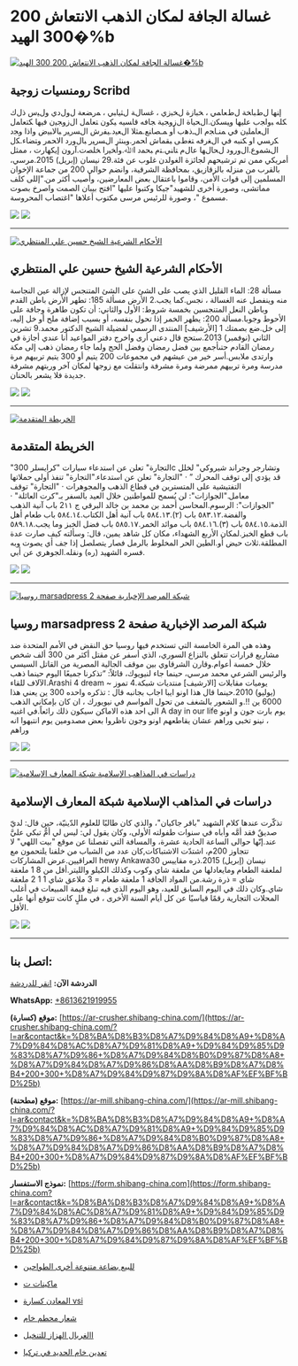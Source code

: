 # غسالة الجافة لمكان الذهب الانتعاش 200 300 الهيد�%b

<a href="https://swt.shibang-china.com/?l=ar&img&k=%D8%BA%D8%B3%D8%A7%D9%84%D8%A9+%D8%A7%D9%84%D8%AC%D8%A7%D9%81%D8%A9+%D9%84%D9%85%D9%83%D8%A7%D9%86+%D8%A7%D9%84%D8%B0%D9%87%D8%A8+%D8%A7%D9%84%D8%A7%D9%86%D8%AA%D8%B9%D8%A7%D8%B4+200+300+%D8%A7%D9%84%D9%87%D9%8A%D8%AF%EF%BF%BD%25b" target="_blank">![غسالة الجافة لمكان الذهب الانتعاش 200 300 الهيد�%b](http://static.shibang-china.com/all-800x300/1494.jpg)</a>

## رومنسيات زوجية Scribd
ﺇﻨﻬﺎ ﻝﻁﺒﺎﺨﺔ ﻝﻁﻌﺎﻤﻲ ، ﺨﺒﺎﺯﺓ ﻝﺨﺒﺯﻱ ، ﻏﺴﺎﻝﺔ ﻝﺜﻴﺎﺒﻲ ، ﻤﺭﻀﻌﺔ ﻝﻭﻝﺩﻱ ﻭﻝﻴﺱ ﺫﻝﻙ ﻜﻠﻪ ﺒﻭﺍﺠﺏ ﻋﻠﻴﻬﺎ ﻭﻴﺴﻜﻥ.ﺍﻝﺤﻴﺎﺓ ﺍﻝﺯﻭﺠﻴﺔ ﺠﺎﻓﻪ ﻗﺎﺴﻴﻪ ﻴﻜﻭﻥ ﺘﻌﺎﻤل ﺍﻝﺯﻭﺠﻴﻥ ﻓﻴﻬﺎ ﻜﺘﻌﺎﻤل ﺍﻝﻌﺎﻤﻠﻴﻥ ﻓﻲ ﻤﻨـﺎﺠﻡ ﺍﻝـﺫﻫﺏ ﺃﻭ ﻤـﺼﺎﻨﻊ.ﻤﺜﻼ ﺍﻝﻌﻴﺩ.ﻴﻔﺭﺵ ﺍﻝﺴﺭﻴﺭ ﺒﺎﻻﺒﻴﺽ ﻭﺍﺫﺍ ﻭﺠﺩ ﻜﺭﺴﻲ ﺍﻭ ﻜﻨﺒﻪ ﻓﻲ ﺍﻝﻐﺭﻓﻪ ﺘﻐﻁﻰ ﺒﻘﻤﺎﺵ ﺍﺤﻤﺭ.ﻭﺒﻨﺜﺭ ﺍﻝﺴﺭﻴﺭ ﺒﺎﻝﻭﺭﺩ ﺍﻻﺤﻤﺭ ﻭﺘﻀﺎﺀ.ﻜل ﺍﻝﺸﻤﻭﻉ.ﺍﻝﻭﺭﻭﺩ ﻝﺤﺎﻝﻬﺎ ﻋﺎﻝﻡ ﺘﺎﻨﻲ.ﺘﻡ ﺒﺤﻤﺩ ﺍﷲ.ﻭﺃﺨﻴﺭﺍ ﺨﻠﺼﺕ.آرون إيكهارت ، ممثل أمريكي ممن تم ترشيحهم لجائزة الغولدن غلوب عن فئة.29 نيسان (إبريل) 2015.مرسي، بالقرب من منزله بالزقازيق، بمحافظة الشرقية، وانضم حوالي 200 من جماعة الإخوان المسلمين إلى قوات الأمن، وقاموا باعتقال بعض المعارضين، وأصيب أكثر من.&quot;إللى كلف مماتشى، وصورة أخرى للشهيد&quot;جيكا وكتبوا عليها &quot;افتح بيبان الصمت واصرخ بصوت مسموع &quot;، وصورة للرئيس مرسى مكتوب أعلاها &quot;اغتصاب المحروسة.


<a href="https://whatsapp.shibangsoft.com/WhatsApp.php" target="_blank" title="WhatsApp">![](http://static.shibang-china.com/icon/whatsapp.png)</a> <a href="https://swt.shibang-china.com/?l=ar&icon&k=%D8%BA%D8%B3%D8%A7%D9%84%D8%A9+%D8%A7%D9%84%D8%AC%D8%A7%D9%81%D8%A9+%D9%84%D9%85%D9%83%D8%A7%D9%86+%D8%A7%D9%84%D8%B0%D9%87%D8%A8+%D8%A7%D9%84%D8%A7%D9%86%D8%AA%D8%B9%D8%A7%D8%B4+200+300+%D8%A7%D9%84%D9%87%D9%8A%D8%AF%EF%BF%BD%25b" target="_blank">![](http://static.shibang-china.com/icon/chat-ar.png)</a>

---

<a href="https://swt.shibang-china.com/?l=ar&img&k=%D8%BA%D8%B3%D8%A7%D9%84%D8%A9+%D8%A7%D9%84%D8%AC%D8%A7%D9%81%D8%A9+%D9%84%D9%85%D9%83%D8%A7%D9%86+%D8%A7%D9%84%D8%B0%D9%87%D8%A8+%D8%A7%D9%84%D8%A7%D9%86%D8%AA%D8%B9%D8%A7%D8%B4+200+300+%D8%A7%D9%84%D9%87%D9%8A%D8%AF%EF%BF%BD%25b" target="_blank">![الأحكام الشرعية الشيخ حسين علي المنتظري](http://static.shibang-china.com/all-800x300/254.jpg)</a>

## الأحكام الشرعية الشيخ حسين علي المنتظري
مسألة 28: الماء القليل الذي يصب على الشئ على الشئ المتنجس لإزالة عين النجاسة منه وينفصل عنه الغسالة ، نجس.كما يجب.2 الأرض مسألة 185: تطهر الأرض باطن القدم وباطن النعل المتنجسين بخمسة شروط: الأول والثاني: أن تكون طاهرة وجافة على الأحوط وجوبا.مسألة 200: يطهر الخمر إذا تحول بنفسه، أو بسبب إضافة ملح أو خل إليه، إلى خل.ضع بصمتك 1 [الأرشيف] المنتدى الرسمي لفضيلة الشيخ الدكتور محمد.9 تشرين الثاني (نوفمبر) 2013.ستحج قال دعني أرى واخرج دفتر المواعيد أنا عندي أجازة في رمضان القادم حتىأجمع بين فضل رمضان وفضل الحج ولما جاء رمضان ذهب إلى مكة وارتدى ملابس.أسر خير من عيشهم في مجموعات 200 يتيم أو 300 يتيم تربيهم مرة مدرسة ومرة تربيهم ممرضة ومرة مشرفة وانتقلت مع زوجها لمكان آخر وربتهم مشرفة جديدة فلا يشعر بالحنان.


<a href="https://whatsapp.shibangsoft.com/WhatsApp.php" target="_blank" title="WhatsApp">![](http://static.shibang-china.com/icon/whatsapp.png)</a> <a href="https://swt.shibang-china.com/?l=ar&icon&k=%D8%BA%D8%B3%D8%A7%D9%84%D8%A9+%D8%A7%D9%84%D8%AC%D8%A7%D9%81%D8%A9+%D9%84%D9%85%D9%83%D8%A7%D9%86+%D8%A7%D9%84%D8%B0%D9%87%D8%A8+%D8%A7%D9%84%D8%A7%D9%86%D8%AA%D8%B9%D8%A7%D8%B4+200+300+%D8%A7%D9%84%D9%87%D9%8A%D8%AF%EF%BF%BD%25b" target="_blank">![](http://static.shibang-china.com/icon/chat-ar.png)</a>

---

<a href="https://swt.shibang-china.com/?l=ar&img&k=%D8%BA%D8%B3%D8%A7%D9%84%D8%A9+%D8%A7%D9%84%D8%AC%D8%A7%D9%81%D8%A9+%D9%84%D9%85%D9%83%D8%A7%D9%86+%D8%A7%D9%84%D8%B0%D9%87%D8%A8+%D8%A7%D9%84%D8%A7%D9%86%D8%AA%D8%B9%D8%A7%D8%B4+200+300+%D8%A7%D9%84%D9%87%D9%8A%D8%AF%EF%BF%BD%25b" target="_blank">![الخريطة المتقدمة](http://static.shibang-china.com/all-800x300/130.jpg)</a>

## الخريطة المتقدمة
&quot;التجارة&quot; تعلن عن استدعاء سيارات &quot;كرايسلر 300c وتشارجر وجراند شيروكي&quot; لخلل قد يؤدي إلى توقف المحرك ” &middot; &quot;التجارة&quot; تعلن عن استدعاء.&quot;التجارة&quot; تنفذ أولى حملاتها التفتيشية على المتسترين في قطاع الذهب والمجوهرات &middot; &quot;التجارة&quot; توقف معامل.&quot;الجوازات&quot;: لن يُسمح للمواطنين خلال العيد بالسفر بـ&quot;كرت العائلة&quot; &middot; &quot;الجوازات&quot;: الرسوم.المحاسن أحمد بن محمد بن خالد البرقي ج 2١١ ﺑﺎﺏ ﺁﻧﻴﺔ ﺍﻟﺬﻫﺐ ﻭﺍﻟﻔﻀﺔ.٥٨٣.١٢ ﺑﺎﺏ (٢).٥٨٤.١٣ ﺑﺎﺏ ﺁﻧﻴﺔ ﺃﻫﻞ ﺍﻟﻜﺘﺎﺏ.٥٨٤.١٤ ﺑﺎﺏ ﻃﻌﺎﻡ ﺃﻫﻞ ﺍﻟﺬﻣﺔ.٥٨٤.١٥ ﺑﺎﺏ (٣).٥٨٤.١٦ ﺑﺎﺏ ﻣﻮﺍﺋﺪ ﺍﻟﺨﻤﺮ.٥٨٥.١٧ ﺑﺎﺏ ﻓﻀﻞ ﺍﻟﺨﺒﺰ ﻭﻣﺎ ﻳﺠﺐ.٥٨٩.١٨ ﺑﺎﺏ ﻗﻄﻊ ﺍﻟﺨﺒﺰ.ﻟﻤﻜﺎﻥ ﺍﻷﺭﺑﻊ ﺍﻟﺸﻬﺪﺍﺀ، ﻣﻜﺎﻥ ﻛﻞ ﺷﺎﻫﺪ ﻳﻤﻴﻦ، ﻗﺎﻝ: ﻭﺳﺄﻟﺘﻪ ﻛﻴﻒ ﺻﺎﺭﺕ ﻋﺪﺓ ﺍﻟﻤﻄﻠﻘﺔ.ﺛﻼﺙ ﺣﻴﺾ ﺃﻭ.ﺍﻟﻄﻴﻦ ﺍﻟﺤﺮ ﺍﻟﻤﺨﻠﻮﻁ ﺑﺎﻟﺮﻣﻞ ﻓﺼﺎﺭ ﻳﺘﺼﻠﺼﻞ ﺇﺫﺍ ﺟﻒ ﺃﻱ ﻳﺼﻮﺕ ﻭﺑﻪ ﻓﺴﺮﻩ ﺍﻟﺸﻬﻴﺪ (ﺭﻩ) ﻭﻧﻘﻠﻪ.ﺍﻟﺠﻮﻫﺮﻱ ﻋﻦ ﺃﺑﻲ.


<a href="https://whatsapp.shibangsoft.com/WhatsApp.php" target="_blank" title="WhatsApp">![](http://static.shibang-china.com/icon/whatsapp.png)</a> <a href="https://swt.shibang-china.com/?l=ar&icon&k=%D8%BA%D8%B3%D8%A7%D9%84%D8%A9+%D8%A7%D9%84%D8%AC%D8%A7%D9%81%D8%A9+%D9%84%D9%85%D9%83%D8%A7%D9%86+%D8%A7%D9%84%D8%B0%D9%87%D8%A8+%D8%A7%D9%84%D8%A7%D9%86%D8%AA%D8%B9%D8%A7%D8%B4+200+300+%D8%A7%D9%84%D9%87%D9%8A%D8%AF%EF%BF%BD%25b" target="_blank">![](http://static.shibang-china.com/icon/chat-ar.png)</a>

---

<a href="https://swt.shibang-china.com/?l=ar&img&k=%D8%BA%D8%B3%D8%A7%D9%84%D8%A9+%D8%A7%D9%84%D8%AC%D8%A7%D9%81%D8%A9+%D9%84%D9%85%D9%83%D8%A7%D9%86+%D8%A7%D9%84%D8%B0%D9%87%D8%A8+%D8%A7%D9%84%D8%A7%D9%86%D8%AA%D8%B9%D8%A7%D8%B4+200+300+%D8%A7%D9%84%D9%87%D9%8A%D8%AF%EF%BF%BD%25b" target="_blank">![روسيا marsadpress شبكة المرصد الإخبارية صفحة 2](http://static.shibang-china.com/all-800x300/1269.jpg)</a>

## روسيا marsadpress شبكة المرصد الإخبارية صفحة 2
وهذه هي المرة الخامسة التي تستخدم فيها روسيا حق النقض في الأمم المتحدة ضد مشاريع قرارات تتعلق بالنزاع السوري، الذي أسفر عن مقتل أكثر من 300 ألف شخص خلال خمسة أعوام.وقارن الشرقاوي بين موقف الجالية المصرية من القاتل السيسي والرئيس الشرعي محمد مرسي، حينما جاء لنيويوك، قائلاً: “تذكرنا جميعًا اليوم حينما ذهب الآلاف للقاء.Arashi 4 dream ~ يوميات مقابلات [الارشيف] منتديات شبكة.4 تموز (يوليو) 2010.حينما قال هذا اونو ايبا اجاب بجانبه قال : تذكره واحده 300 ين يعني هذا 6000 ين !!.و الشعور بالشغف من تحول المواسم في نيويورك ، ان كان بإمكاني الذهب الى احد هذه الاماكن سيكون ذلك رائعاً.في اغنيه A day in our life يوم بارت جون و اونو ، نينو تخبى وراهم عشان يقاطعهم اونو وجون ناظروا بعض مصدومين يوم انتبهوا انه وراهم


<a href="https://whatsapp.shibangsoft.com/WhatsApp.php" target="_blank" title="WhatsApp">![](http://static.shibang-china.com/icon/whatsapp.png)</a> <a href="https://swt.shibang-china.com/?l=ar&icon&k=%D8%BA%D8%B3%D8%A7%D9%84%D8%A9+%D8%A7%D9%84%D8%AC%D8%A7%D9%81%D8%A9+%D9%84%D9%85%D9%83%D8%A7%D9%86+%D8%A7%D9%84%D8%B0%D9%87%D8%A8+%D8%A7%D9%84%D8%A7%D9%86%D8%AA%D8%B9%D8%A7%D8%B4+200+300+%D8%A7%D9%84%D9%87%D9%8A%D8%AF%EF%BF%BD%25b" target="_blank">![](http://static.shibang-china.com/icon/chat-ar.png)</a>

---

<a href="https://swt.shibang-china.com/?l=ar&img&k=%D8%BA%D8%B3%D8%A7%D9%84%D8%A9+%D8%A7%D9%84%D8%AC%D8%A7%D9%81%D8%A9+%D9%84%D9%85%D9%83%D8%A7%D9%86+%D8%A7%D9%84%D8%B0%D9%87%D8%A8+%D8%A7%D9%84%D8%A7%D9%86%D8%AA%D8%B9%D8%A7%D8%B4+200+300+%D8%A7%D9%84%D9%87%D9%8A%D8%AF%EF%BF%BD%25b" target="_blank">![دراسات في المذاهب الإسلامية شبكة المعارف الإسلامية](http://static.shibang-china.com/all-800x300/1278.jpg)</a>

## دراسات في المذاهب الإسلامية شبكة المعارف الإسلامية
تذكّرت عندها كلام الشهيد &quot;باقر جاكيان&quot;، والذي كان طالبًا للعلوم الدّينيّة، حين قال: لديّ صديقٌ فقد أمَّه وأباه في سنوات طفولته الأولى، وكان يقول لي: ليس لي أمٌّ تبكي عليَّ عند.إنّها حوالى الساعة الحادية عشرة، والمسافة التي تفصلنا عن موقع &quot;بيت اللهي&quot; لا تتجاوز 200م، اشتدّت الاشتباكات,كان عدد من الشباب من خلفنا يلتحمون مع العراقيين.عرض المشاركات hewy Ankawa30 نيسان (إبريل) 2015.ذره مقاييس لملعقة الطعام ومايعادلها من ملعقة شاي وكوب وكذلك الكيلو والليتر.أقل من 8 1 ملعقة شاي = ذرة رشة.من المواد الجافة 1 ملعقة طعام = 3 ملاعق شاي 1 1 2 ملعقة شاي.وكان ذلك في اليوم السابق للعيد، وهو اليوم الذي فيه تبلغ قيمة المبيعات في أغلب المحلات التجارية رقمًا قياسيًا عن كل أيام السنة الأخرى ، في مللٍ كانت تتوقع أنها على الأقل.


<a href="https://whatsapp.shibangsoft.com/WhatsApp.php" target="_blank" title="WhatsApp">![](http://static.shibang-china.com/icon/whatsapp.png)</a> <a href="https://swt.shibang-china.com/?l=ar&icon&k=%D8%BA%D8%B3%D8%A7%D9%84%D8%A9+%D8%A7%D9%84%D8%AC%D8%A7%D9%81%D8%A9+%D9%84%D9%85%D9%83%D8%A7%D9%86+%D8%A7%D9%84%D8%B0%D9%87%D8%A8+%D8%A7%D9%84%D8%A7%D9%86%D8%AA%D8%B9%D8%A7%D8%B4+200+300+%D8%A7%D9%84%D9%87%D9%8A%D8%AF%EF%BF%BD%25b" target="_blank">![](http://static.shibang-china.com/icon/chat-ar.png)</a>

---
## اتصل بنا:

**الدردشة الآن:** [انقر للدردشة](https://swt.shibang-china.com?l=ar&contact&k=%D8%BA%D8%B3%D8%A7%D9%84%D8%A9+%D8%A7%D9%84%D8%AC%D8%A7%D9%81%D8%A9+%D9%84%D9%85%D9%83%D8%A7%D9%86+%D8%A7%D9%84%D8%B0%D9%87%D8%A8+%D8%A7%D9%84%D8%A7%D9%86%D8%AA%D8%B9%D8%A7%D8%B4+200+300+%D8%A7%D9%84%D9%87%D9%8A%D8%AF%EF%BF%BD%25b)

**WhatsApp:**  [+8613621919955](https://whatsapp.shibangsoft.com/WhatsApp.php)

**موقع (كسارة):** [https://ar-crusher.shibang-china.com/](https://ar-crusher.shibang-china.com/?l=ar&contact&k=%D8%BA%D8%B3%D8%A7%D9%84%D8%A9+%D8%A7%D9%84%D8%AC%D8%A7%D9%81%D8%A9+%D9%84%D9%85%D9%83%D8%A7%D9%86+%D8%A7%D9%84%D8%B0%D9%87%D8%A8+%D8%A7%D9%84%D8%A7%D9%86%D8%AA%D8%B9%D8%A7%D8%B4+200+300+%D8%A7%D9%84%D9%87%D9%8A%D8%AF%EF%BF%BD%25b)

**موقع (مطحنة):** [https://ar-mill.shibang-china.com/](https://ar-mill.shibang-china.com/?l=ar&contact&k=%D8%BA%D8%B3%D8%A7%D9%84%D8%A9+%D8%A7%D9%84%D8%AC%D8%A7%D9%81%D8%A9+%D9%84%D9%85%D9%83%D8%A7%D9%86+%D8%A7%D9%84%D8%B0%D9%87%D8%A8+%D8%A7%D9%84%D8%A7%D9%86%D8%AA%D8%B9%D8%A7%D8%B4+200+300+%D8%A7%D9%84%D9%87%D9%8A%D8%AF%EF%BF%BD%25b)

**نموذج الاستفسار:** [https://form.shibang-china.com](https://form.shibang-china.com?l=ar&contact&k=%D8%BA%D8%B3%D8%A7%D9%84%D8%A9+%D8%A7%D9%84%D8%AC%D8%A7%D9%81%D8%A9+%D9%84%D9%85%D9%83%D8%A7%D9%86+%D8%A7%D9%84%D8%B0%D9%87%D8%A8+%D8%A7%D9%84%D8%A7%D9%86%D8%AA%D8%B9%D8%A7%D8%B4+200+300+%D8%A7%D9%84%D9%87%D9%8A%D8%AF%EF%BF%BD%25b)

* [للبيع بضاعة متنوعة أخرى الطواحين](../24/%D9%84%D9%84%D8%A8%D9%8A%D8%B9%20%D8%A8%D8%B6%D8%A7%D8%B9%D8%A9%20%D9%85%D8%AA%D9%86%D9%88%D8%B9%D8%A9%20%D8%A3%D8%AE%D8%B1%D9%89%20%D8%A7%D9%84%D8%B7%D9%88%D8%A7%D8%AD%D9%8A%D9%86.md)

* [ماكينات ت](../22/%D9%85%D8%A7%D9%83%D9%8A%D9%86%D8%A7%D8%AA%20%D8%AA.md)

* [المعادن كسارة vsi](../25/%D8%A7%D9%84%D9%85%D8%B9%D8%A7%D8%AF%D9%86%20%D9%83%D8%B3%D8%A7%D8%B1%D8%A9%20vsi.md)

* [شعار محطم خام](../25/%D8%B4%D8%B9%D8%A7%D8%B1%20%D9%85%D8%AD%D8%B7%D9%85%20%D8%AE%D8%A7%D9%85.md)

* [االغربال الهزاز للتنخيل](../22/%D8%A7%D8%A7%D9%84%D8%BA%D8%B1%D8%A8%D8%A7%D9%84%20%D8%A7%D9%84%D9%87%D8%B2%D8%A7%D8%B2%20%D9%84%D9%84%D8%AA%D9%86%D8%AE%D9%8A%D9%84.md)

* [تعدين خام الحديد في تركيا](../24/%D8%AA%D8%B9%D8%AF%D9%8A%D9%86%20%D8%AE%D8%A7%D9%85%20%D8%A7%D9%84%D8%AD%D8%AF%D9%8A%D8%AF%20%D9%81%D9%8A%20%D8%AA%D8%B1%D9%83%D9%8A%D8%A7.md)